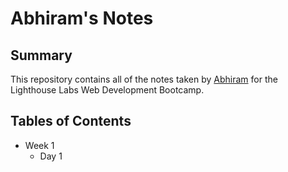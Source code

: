 # Abhiram's Notes


## Summary

This repository contains all of the notes taken by [Abhiram](https://github.com/abhiram-satha) for the Lighthouse Labs Web Development Bootcamp.



## Tables of Contents
* Week 1
  * Day 1






